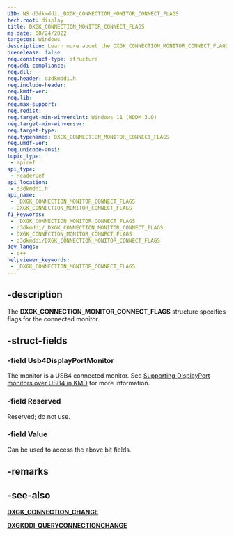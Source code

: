 ```yaml
---
UID: NS:d3dkmddi._DXGK_CONNECTION_MONITOR_CONNECT_FLAGS
tech.root: display
title: DXGK_CONNECTION_MONITOR_CONNECT_FLAGS
ms.date: 08/24/2022
targetos: Windows
description: Learn more about the DXGK_CONNECTION_MONITOR_CONNECT_FLAGS structure.
prerelease: false
req.construct-type: structure
req.ddi-compliance: 
req.dll: 
req.header: d3dkmddi.h
req.include-header: 
req.kmdf-ver: 
req.lib: 
req.max-support: 
req.redist: 
req.target-min-winverclnt: Windows 11 (WDDM 3.0)
req.target-min-winversvr: 
req.target-type: 
req.typenames: DXGK_CONNECTION_MONITOR_CONNECT_FLAGS
req.umdf-ver: 
req.unicode-ansi: 
topic_type:
 - apiref
api_type:
 - HeaderDef
api_location:
 - d3dkmddi.h
api_name:
 - _DXGK_CONNECTION_MONITOR_CONNECT_FLAGS
 - DXGK_CONNECTION_MONITOR_CONNECT_FLAGS
f1_keywords:
 - _DXGK_CONNECTION_MONITOR_CONNECT_FLAGS
 - d3dkmddi/_DXGK_CONNECTION_MONITOR_CONNECT_FLAGS
 - DXGK_CONNECTION_MONITOR_CONNECT_FLAGS
 - d3dkmddi/DXGK_CONNECTION_MONITOR_CONNECT_FLAGS
dev_langs:
 - c++
helpviewer_keywords:
 - _DXGK_CONNECTION_MONITOR_CONNECT_FLAGS
---
```


## -description

The **DXGK_CONNECTION_MONITOR_CONNECT_FLAGS** structure specifies flags for the connected monitor.

## -struct-fields

### -field Usb4DisplayPortMonitor

The monitor is a USB4 connected monitor. See [Supporting DisplayPort monitors over USB4 in KMD](/windows-hardware/drivers/display/supporting-usb4) for more information.

### -field Reserved

Reserved; do not use.

### -field Value

Can be used to access the above bit fields.

## -remarks

## -see-also

[**DXGK_CONNECTION_CHANGE**]( ns-d3dkmddi-_dxgk_connection_change.md)

[**DXGKDDI_QUERYCONNECTIONCHANGE**](nc-d3dkmddi-dxgkddi_queryconnectionchange.md)
